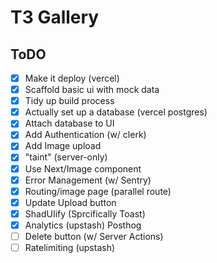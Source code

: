 # T3 Gallery

## ToDO

- [x] Make it deploy (vercel)
- [x] Scaffold basic ui with mock data
- [x] Tidy up build process
- [x] Actually set up a database (vercel postgres)
- [x] Attach database to UI
- [x] Add Authentication (w/ clerk)
- [x] Add Image upload
- [x] "taint" (server-only)
- [x] Use Next/Image component
- [x] Error Management (w/ Sentry)
- [x] Routing/image page (parallel route)
- [x] Update Upload button
- [x] ShadUIify (Sprcifically Toast) 
- [x] Analytics (upstash) Posthog
- [ ] Delete button (w/ Server Actions)
- [ ] Ratelimiting (upstash)